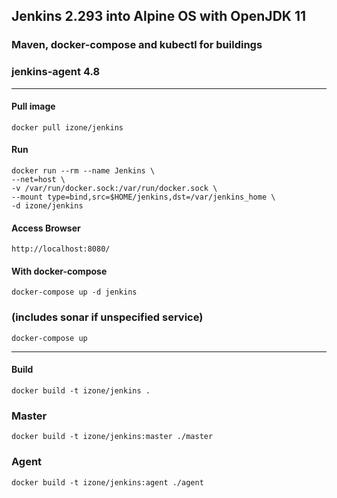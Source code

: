## Jenkins 2.293 into Alpine OS with OpenJDK 11
### Maven, docker-compose and kubectl for buildings
### jenkins-agent 4.8
-----

#### Pull image
```
docker pull izone/jenkins
```
#### Run
```
docker run --rm --name Jenkins \
--net=host \
-v /var/run/docker.sock:/var/run/docker.sock \
--mount type=bind,src=$HOME/jenkins,dst=/var/jenkins_home \
-d izone/jenkins
```
#### Access Browser
```
http://localhost:8080/
```

#### With docker-compose
```
docker-compose up -d jenkins
```
### (includes sonar if unspecified service)
```
docker-compose up
```
-----
#### Build
```
docker build -t izone/jenkins .
```
### Master
```
docker build -t izone/jenkins:master ./master
```
### Agent
```
docker build -t izone/jenkins:agent ./agent
```


